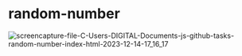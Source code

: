 # random-number
 
![screencapture-file-C-Users-DIGITAL-Documents-js-github-tasks-random-number-index-html-2023-12-14-17_16_17](https://github.com/shrutigajera102/random-number/assets/146714862/4f733cf0-da87-44e1-bb36-9beaebb46649)

